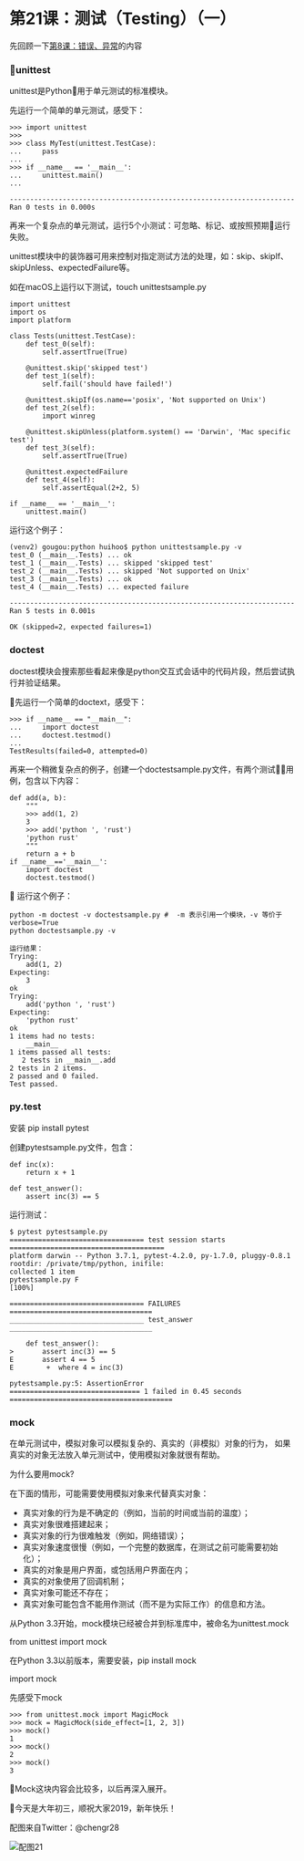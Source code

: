 # 第21课：测试（Testing）（一）

先回顾一下[第8课：错误、异常](python08.md)的内容

### unittest
unittest是Python用于单元测试的标准模块。

先运行一个简单的单元测试，感受下：
```
>>> import unittest
>>> 
>>> class MyTest(unittest.TestCase):
...     pass
... 
>>> if __name__ == '__main__':
...     unittest.main()
... 

----------------------------------------------------------------------
Ran 0 tests in 0.000s
```
再来一个复杂点的单元测试，运行5个小测试：可忽略、标记、或按照预期运行失败。

unittest模块中的装饰器可用来控制对指定测试方法的处理，如：skip、skipIf、skipUnless、expectedFailure等。

如在macOS上运行以下测试，touch unittestsample.py
```
import unittest
import os
import platform

class Tests(unittest.TestCase):
    def test_0(self):
        self.assertTrue(True)

    @unittest.skip('skipped test')
    def test_1(self):
        self.fail('should have failed!')

    @unittest.skipIf(os.name=='posix', 'Not supported on Unix')
    def test_2(self):
        import winreg

    @unittest.skipUnless(platform.system() == 'Darwin', 'Mac specific test')
    def test_3(self):
        self.assertTrue(True)

    @unittest.expectedFailure
    def test_4(self):
        self.assertEqual(2+2, 5)

if __name__ == '__main__':
    unittest.main()
```

运行这个例子：
```
(venv2) gougou:python huihoo$ python unittestsample.py -v
test_0 (__main__.Tests) ... ok
test_1 (__main__.Tests) ... skipped 'skipped test'
test_2 (__main__.Tests) ... skipped 'Not supported on Unix'
test_3 (__main__.Tests) ... ok
test_4 (__main__.Tests) ... expected failure

----------------------------------------------------------------------
Ran 5 tests in 0.001s

OK (skipped=2, expected failures=1)
```
### doctest
doctest模块会搜索那些看起来像是python交互式会话中的代码片段，然后尝试执行并验证结果。

先运行一个简单的doctext，感受下：
```
>>> if __name__ == "__main__":
...     import doctest
...     doctest.testmod()
... 
TestResults(failed=0, attempted=0)
```
再来一个稍微复杂点的例子，创建一个doctestsample.py文件，有两个测试用例，包含以下内容：
```
def add(a, b):
    """
    >>> add(1, 2)
    3
    >>> add('python ', 'rust')
    'python rust'
    """
    return a + b
if __name__=='__main__':
    import doctest
    doctest.testmod()
```

运行这个例子：
```
python -m doctest -v doctestsample.py #  -m 表示引用一个模块，-v 等价于 verbose=True
python doctestsample.py -v

运行结果：
Trying:
    add(1, 2)
Expecting:
    3
ok
Trying:
    add('python ', 'rust')
Expecting:
    'python rust'
ok
1 items had no tests:
    __main__
1 items passed all tests:
   2 tests in __main__.add
2 tests in 2 items.
2 passed and 0 failed.
Test passed.

```

### py.test
安装 pip install pytest

创建pytestsample.py文件，包含：
```
def inc(x):
    return x + 1

def test_answer():
    assert inc(3) == 5
```

运行测试：
```
$ pytest pytestsample.py 
================================= test session starts ======================================
platform darwin -- Python 3.7.1, pytest-4.2.0, py-1.7.0, pluggy-0.8.1
rootdir: /private/tmp/python, inifile:
collected 1 item                                                                                                                                                                                                                                 
pytestsample.py F                                                                          [100%]

================================= FAILURES ===================================
_________________________________ test_answer ___________________________________

    def test_answer():
>       assert inc(3) == 5
E       assert 4 == 5
E        +  where 4 = inc(3)

pytestsample.py:5: AssertionError
================================ 1 failed in 0.45 seconds ========================================

```
### mock
在单元测试中，模拟对象可以模拟复杂的、真实的（非模拟）对象的行为， 如果真实的对象无法放入单元测试中，使用模拟对象就很有帮助。

为什么要用mock?

在下面的情形，可能需要使用模拟对象来代替真实对象：

* 真实对象的行为是不确定的（例如，当前的时间或当前的温度）；
* 真实对象很难搭建起来；
* 真实对象的行为很难触发（例如，网络错误）；
* 真实对象速度很慢（例如，一个完整的数据库，在测试之前可能需要初始化）；
* 真实的对象是用户界面，或包括用户界面在内；
* 真实的对象使用了回调机制；
* 真实对象可能还不存在；
* 真实对象可能包含不能用作测试（而不是为实际工作）的信息和方法。

从Python 3.3开始，mock模块已经被合并到标准库中，被命名为unittest.mock

from unittest import mock

在Python 3.3以前版本，需要安装，pip install mock

import mock

先感受下mock
```
>>> from unittest.mock import MagicMock
>>> mock = MagicMock(side_effect=[1, 2, 3])
>>> mock()
1
>>> mock()
2
>>> mock()
3
```

Mock这块内容会比较多，以后再深入展开。

今天是大年初三，顺祝大家2019，新年快乐！

配图来自Twitter：@chengr28

![配图21](https://wiki.huihoo.com/images/4/4e/Devopsgirls21.jpg)